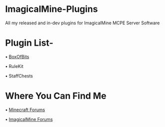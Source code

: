 # ImagicalMine-Plugins
All my released and in-dev plugins for ImagicalMine MCPE Server Software



# Plugin List-

 • [BoxOfBits](https://forums.imagicalmine.me/plugins/boxofbits.19/)

 • RuleKit

 • StaffChests





# Where You Can Find Me

 • [Minecraft Forums](https://www.minecraftforum.net/members/1BombersRevenge1)

 • [ImagicalMine Forums](https://forums.imagicalmine.net/members/thedragonring.74/)
 
